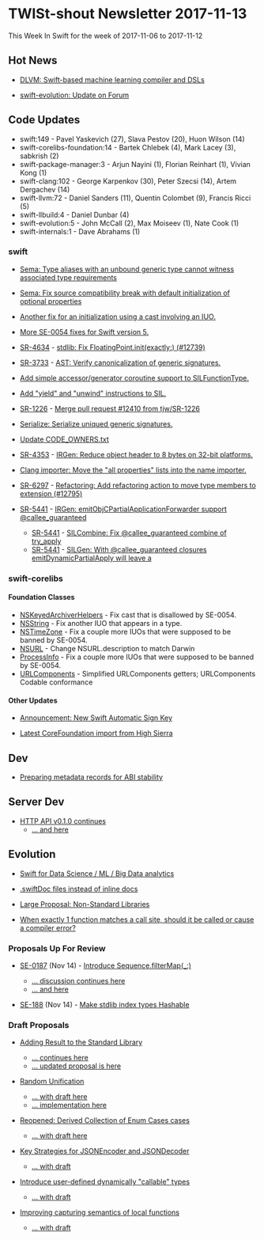# TWISt-shout Newsletter 2017-11-13
This Week In Swift for the week of 2017-11-06 to 2017-11-12

## Hot News
* [DLVM: Swift-based machine learning compiler and DSLs](https://lists.swift.org/pipermail/swift-users/Week-of-Mon-20171106/006619.html)

* [swift-evolution: Update on Forum](https://lists.swift.org/pipermail/swift-evolution/Week-of-Mon-20171106/041091.html)

## Code Updates
* swift:149 - Pavel Yaskevich (27), Slava Pestov (20), Huon Wilson (14)
* swift-corelibs-foundation:14 - Bartek Chlebek (4), Mark Lacey (3), sabkrish (2)
* swift-package-manager:3 - Arjun Nayini (1), Florian Reinhart (1), Vivian Kong (1)
* swift-clang:102 - George Karpenkov (30), Peter Szecsi (14), Artem Dergachev (14)
* swift-llvm:72 - Daniel Sanders (11), Quentin Colombet (9), Francis Ricci (5)
* swift-llbuild:4 - Daniel Dunbar (4)
* swift-evolution:5 - John McCall (2), Max Moiseev (1), Nate Cook (1)
* swift-internals:1 - Dave Abrahams (1)

### swift
* [Sema: Type aliases with an unbound generic type cannot witness associated type requirements](https://github.com/apple/swift/commit/4e8bdcd716e73d9449c1b7405c866636678a095e)

* [Sema: Fix source compatibility break with default initialization of optional properties](https://github.com/apple/swift/commit/e805100f963bd2c8aa21805650c59c7c00acaf2f)

* [Another fix for an initialization using a cast involving an IUO.](https://github.com/apple/swift/commit/1236b4ece5b328954607ffb56b0fe8806d542fa1)

* [More SE-0054 fixes for Swift version 5.](https://github.com/apple/swift/commit/401d04658157042b0b8310111eb3e7053f5ed3c7)

* [SR-4634](https://bugs.swift.org/browse/SR-4634) - [stdlib: Fix FloatingPoint.init(exactly:) (#12739)](https://github.com/apple/swift/commit/dcf6e2b409f772b5c54cdad6b1646721d6fdfac8)

* [SR-3733](https://bugs.swift.org/browse/SR-3733) - [AST: Verify canonicalization of generic signatures.](https://github.com/apple/swift/commit/c5fe5c47c91f4ca800a08c9c488aca616e0269f7)

* [Add simple accessor/generator coroutine support to SILFunctionType.](https://github.com/apple/swift/commit/5c33d2106a7c5ff89dd2b11c52fedb496e553dab)

* [Add "yield" and "unwind" instructions to SIL.](https://github.com/apple/swift/commit/14d6390352d800603a899c853b59f20ad5c7b04a)

* [SR-1226](https://bugs.swift.org/browse/SR-1226) - [Merge pull request #12410 from tjw/SR-1226](https://github.com/apple/swift/commit/674e687ebe12848b7326923db09ef77dd1427d0a)

* [Serialize: Serialize uniqued generic signatures.](https://github.com/apple/swift/commit/82e1c98e46c2b23b0dcc380d300cc32a2629b3bf)

* [Update CODE_OWNERS.txt](https://github.com/apple/swift/pull/6874)

* [SR-4353](https://bugs.swift.org/browse/SR-4353) - [IRGen: Reduce object header to 8 bytes on 32-bit platforms.](https://github.com/apple/swift/commit/9a38e609af37818ed55745ef586118b673ca7d86)

* [Clang importer: Move the "all properties" lists into the name importer.](https://github.com/apple/swift/commit/a49455e3b23d8f91580b6282a146e4a800ae5265)

* [SR-6297](https://bugs.swift.org/browse/SR-6297) - [Refactoring: Add refactoring action to move type members to extension (#12795)](https://github.com/apple/swift/commit/746bfc6d59931d8e5ae1cb614ea0c60ccb8d5c4d)

* [SR-5441](https://bugs.swift.org/browse/SR-5441) - [IRGen: emitObjCPartialApplicationForwarder support @callee_guaranteed](https://github.com/apple/swift/commit/8c0e3fb5e4527cb899693d1da483e930fda2c3d4)
  * [SR-5441](https://bugs.swift.org/browse/SR-5441) - [SILCombine: Fix @callee_guaranteed combine of try_apply](https://github.com/apple/swift/commit/3d349ae2f83450914b6f7a244985f9abc6d1c65d)
  * [SR-5441](https://bugs.swift.org/browse/SR-5441) - [SILGen: With @callee_guaranteed closures emitDynamicPartialApply will leave a](https://github.com/apple/swift/commit/f60f95e5cec249d3831ae3c3fceb1f3d92d23658)

### swift-corelibs
#### Foundation Classes
* [NSKeyedArchiverHelpers](https://github.com/apple/swift-corelibs-foundation/commits/master/Foundation/NSKeyedArchiverHelpers.swift) - Fix cast that is disallowed by SE-0054.
* [NSString](https://github.com/apple/swift-corelibs-foundation/commits/master/Foundation/NSString.swift) - Fix another IUO that appears in a type.
* [NSTimeZone](https://github.com/apple/swift-corelibs-foundation/commits/master/Foundation/NSTimeZone.swift) - Fix a couple more IUOs that were supposed to be banned by SE-0054.
* [NSURL](https://github.com/apple/swift-corelibs-foundation/commits/master/Foundation/NSURL.swift) - Change NSURL.description to match Darwin
* [ProcessInfo](https://github.com/apple/swift-corelibs-foundation/commits/master/Foundation/ProcessInfo.swift) - Fix a couple more IUOs that were supposed to be banned by SE-0054.
* [URLComponents](https://github.com/apple/swift-corelibs-foundation/commits/master/Foundation/URLComponents.swift) - Simplified URLComponents getters; URLComponents Codable conformance

#### Other Updates
* [Announcement: New Swift Automatic Sign Key](https://lists.swift.org/pipermail/swift-corelibs-dev/Week-of-Mon-20171106/001328.html)

* [Latest CoreFoundation import from High Sierra](https://lists.swift.org/pipermail/swift-corelibs-dev/Week-of-Mon-20171106/001324.html)

## Dev
* [Preparing metadata records for ABI stability](https://lists.swift.org/pipermail/swift-dev/Week-of-Mon-20171106/005828.html)

## Server Dev
* [HTTP API v0.1.0 continues](https://lists.swift.org/pipermail/swift-server-dev/Week-of-Mon-20171106/000695.html)
  * [... and here](https://lists.swift.org/pipermail/swift-server-dev/Week-of-Mon-20171106/000697.html)

## Evolution
* [Swift for Data Science / ML / Big Data analytics](https://lists.swift.org/pipermail/swift-evolution/Week-of-Mon-20171106/041074.html)

* [.swiftDoc files instead of inline docs](https://lists.swift.org/pipermail/swift-evolution/Week-of-Mon-20171106/041030.html)

* [Large Proposal: Non-Standard Libraries](https://lists.swift.org/pipermail/swift-evolution/Week-of-Mon-20171106/040977.html)

* [When exactly 1 function matches a call site, should it be called or cause a compiler error?](https://lists.swift.org/pipermail/swift-evolution/Week-of-Mon-20171106/041256.html)

### Proposals Up For Review
* [SE-0187](https://github.com/apple/swift-evolution/blob/master/proposals/0187-introduce-filtermap.md) (Nov 14) - [Introduce Sequence.filterMap(_:)](https://lists.swift.org/pipermail/swift-evolution/Week-of-Mon-20171106/040999.html)
  * [... discussion continues here](https://lists.swift.org/pipermail/swift-evolution/Week-of-Mon-20171106/040999.html)
  * [... and here](https://lists.swift.org/pipermail/swift-evolution/Week-of-Mon-20171106/041125.html)

* [SE-188](https://github.com/apple/swift-evolution/blob/master/proposals/0188-stdlib-index-types-hashable.md) (Nov 14) - [Make stdlib index types Hashable](https://lists.swift.org/pipermail/swift-evolution/Week-of-Mon-20171106/041067.html)
  
### Draft Proposals
* [Adding Result to the Standard Library](https://lists.swift.org/pipermail/swift-evolution/Week-of-Mon-20171030/040947.html)
  * [... continues here](https://lists.swift.org/pipermail/swift-evolution/Week-of-Mon-20171106/040978.html)
  * [... updated proposal is here](https://github.com/jshier/swift-evolution/blob/master/proposals/0187-add-result-to-the-standard-library.md)
  
* [Random Unification](https://lists.swift.org/pipermail/swift-evolution/Week-of-Mon-20171030/040932.html)
  * [... with draft here](https://github.com/Azoy/swift-evolution/blob/7d39a991c375cc074351f1f76e9060e0757ab1b2/proposals/nnnn-random-unification.md)
  * [... implementation here](https://gist.github.com/Azoy/15f0518df38df9b722d4cb17bafea4c1)

* [Reopened: Derived Collection of Enum Cases cases](https://lists.swift.org/pipermail/swift-evolution/Week-of-Mon-20171106/040950.html)
  * [... with draft here](https://github.com/jtbandes/swift-evolution/blob/6044398c8b59783b279142bc7ac100d7758a6f7b/proposals/0000-derived-collection-of-enum-cases.md)

* [Key Strategies for JSONEncoder and JSONDecoder](https://lists.swift.org/pipermail/swift-evolution/Week-of-Mon-20171106/040959.html)
  * [... with draft](https://github.com/parkera/swift-corelibs-foundation/blob/aa7680103cb6c039a3000fde276907cd9da90deb/Docs/Proposals/0001-jsonencoder-key-strategy.md)
  
* [Introduce user-defined dynamically	"callable" types](https://lists.swift.org/pipermail/swift-evolution/Week-of-Mon-20171106/041142.html)
  * [... with draft](https://gist.github.com/lattner/a6257f425f55fe39fd6ac7a2354d693d)
  
* [Improving capturing semantics of local functions](https://lists.swift.org/pipermail/swift-evolution/Week-of-Mon-20171106/041241.html)
  * [... with draft](https://github.com/hartbit/swift-evolution/blob/improving-capturing-semantics-of-local-functions/proposals/XXXX-improve-capture-semantics-of-local-functions.md)
  